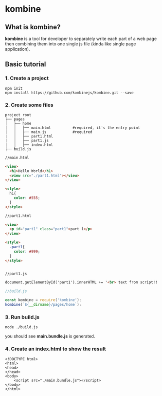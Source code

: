 # kombine

## What is kombine?
**kombine** is a tool for developer to separately write each part of a web page then combining them into one single js file (kinda like single page application).

## Basic tutorial
### 1. Create a project
```
npm init
npm install https://github.com/kombinejs/kombine.git --save
```

### 2. Create some files
 ```
 project root
 ├── pages
 │   ├── home
 |   │   ├── main.html          #required, it's the entry point
 |   │   ├── main.js            #required
 |   │   ├── part1.html
 |   │   ├── part1.js
 |   │   ├── index.html
 ├── build.js
 ```
 ```html
 //main.html
 
 <view>
   <h1>Hello World</h1>
   <view src="./part1.html"></view>
 </view>

 <style>
   h1{
     color: #555;
   }
 </style>
 ```
 ```html
 //part1.html
 
 <view>
   <p id="part1" class="part1">part 1</p>
 </view>

 <style>
   .part1{
     color: #999;
   }
 </style>
 
 
 //part1.js
 
 document.getElementById('part1').innerHTML += '<br> text from script!!!';
 ```
 ```js
 //build.js
 
const kombine = require('kombine');
kombine(`${__dirname}/pages/home`);
 ```
### 3. Run build.js
 ```
 node ./build.js
 ```
 you should see **main.bundle.js** is generated.
 
### 4. Create an index.html to show the result
```
<!DOCTYPE html>
<html>
<head>    
</head>
<body>
    <script src="./main.bundle.js"></script>
</body>
</html>
```
